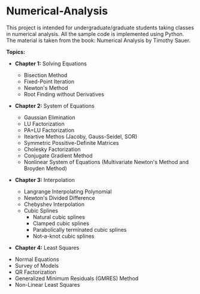 # Numerical-Analysis
This project is intended for undergraduate/graduate students taking classes in numerical analysis.
All the sample code is implemented using Python. The material is taken from the book: Numerical Analysis by Timothy Sauer.

<strong>Topics:</strong>
* <strong>Chapter 1:</strong> Solving Equations
  - Bisection Method
  - Fixed-Point Iteration
  - Newton's Method
  - Root Finding without Derivatives
  
* <strong>Chapter 2:</strong> System of Equations
  - Gaussian Elimination
  - LU Factorization
  - PA=LU Factorization
  - Iteartive Methos (Jacoby, Gauss-Seidel, SOR)
  - Symmetric Possitive-Definite Matrices
  - Cholesky Factorization
  - Conjugate Gradient Method
  - Nonlinear System of Equations (Multivariate Newton's Method and Broyden Method)

* <strong>Chapter 3:</strong> Interpolation
  - Langrange Interpolating Polynomial
  - Newton's Divided Difference
  - Chebyshev Interpolation
  - Cubic Splines
      - Natural cubic splines
      - Clamped cubic splines
      - Parabolically terminated cubic splines
      - Not-a-knot cubic splines
      
 * <strong>Chapter 4:</strong> Least Squares
  - Normal Equations
  - Survey of Models
  - QR Factorization
  - Generalized Minimum Residuals (GMRES) Method
  - Non-Linear Least Squares
  
